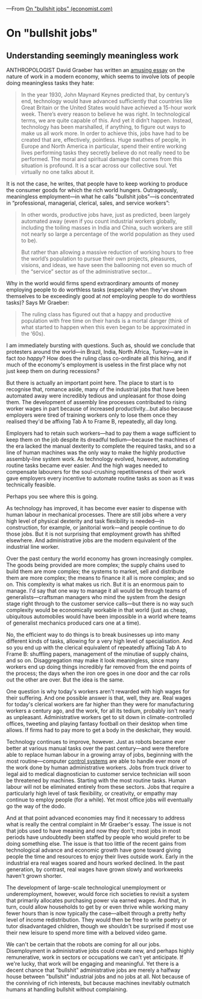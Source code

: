 —From [On "bullshit jobs" (economist.com)](https://www.economist.com/free-exchange/2013/08/21/on-bullshit-jobs)

# On "bullshit jobs"

## Understanding seemingly meaningless work

ANTHROPOLOGIST David Graeber has written an [amusing essay](http://www.strikemag.org/bullshit-jobs/) on the nature of work in a modern economy, which seems to involve lots of people doing meaningless tasks they hate:

> In the year 1930, John Maynard Keynes predicted that, by century’s end, technology would have advanced sufficiently that countries like Great Britain or the United States would have achieved a 15-hour work week. There’s every reason to believe he was right. In technological terms, we are quite capable of this. And yet it didn’t happen. Instead, technology has been marshalled, if anything, to figure out ways to make us all work more. In order to achieve this, jobs have had to be created that are, effectively, pointless. Huge swathes of people, in Europe and North America in particular, spend their entire working lives performing tasks they secretly believe do not really need to be performed. The moral and spiritual damage that comes from this situation is profound. It is a scar across our collective soul. Yet virtually no one talks about it.

It is not the case, he writes, that people have to keep working to produce the consumer goods for which the rich world hungers. Outrageously, meaningless employment—in what he calls "bullshit jobs"—is concentrated in “professional, managerial, clerical, sales, and service workers”:

> In other words, productive jobs have, just as predicted, been largely automated away (even if you count industrial workers globally, including the toiling masses in India and China, such workers are still not nearly so large a percentage of the world population as they used to be).
> 
> But rather than allowing a massive reduction of working hours to free the world’s population to pursue their own projects, pleasures, visions, and ideas, we have seen the ballooning not even so much of the “service” sector as of the administrative sector...

Why in the world would firms spend extraordinary amounts of money employing people to do worthless tasks (especially when they've shown themselves to be exceedingly good at _not_ employing people to do worthless tasks)? Says Mr Graeber:

> The ruling class has figured out that a happy and productive population with free time on their hands is a mortal danger (think of what started to happen when this even began to be approximated in the ‘60s).

I am immediately bursting with questions. Such as, should we conclude that protesters around the world—in Brazil, India, North Africa, Turkey—are in fact _too happy_? How does the ruling class co-ordinate all this hiring, and if much of the economy's employment is useless in the first place why not just keep them on during recessions?

But there is actually an important point here. The place to start is to recognise that, romance aside, many of the industrial jobs that have been automated away were incredibly tedious and unpleasant for those doing them. The development of assembly line processes contributed to rising worker wages in part because of increased productivity...but also because employers were tired of training workers only to lose them once they realised they'd be affixing Tab A to Frame B, repeatedly, all day long.

Employers had to retain such workers—had to pay them a wage sufficient to keep them on the job despite its dreadful tedium—because the machines of the era lacked the manual dexterity to complete the required tasks, and so a line of human machines was the only way to make the highly productive assembly-line system work. As technology evolved, however, automating routine tasks became ever easier. And the high wages needed to compensate labourers for the soul-crushing repetitiveness of their work gave employers every incentive to automate routine tasks as soon as it was technically feasible.

Perhaps you see where this is going.

As technology has improved, it has become ever easier to dispense with human labour in mechanical processes. There are still jobs where a very high level of physical dexterity and task flexibility is needed—in construction, for example, or janitorial work—and people continue to do those jobs. But it is not surprising that employment growth has shifted elsewhere. And administrative jobs are the modern equivalent of the industrial line worker.

Over the past century the world economy has grown increasingly complex. The goods being provided are more complex; the supply chains used to build them are more complex; the systems to market, sell and distribute them are more complex; the means to finance it all is more complex; and so on. This complexity is what makes us rich. But it is an enormous pain to manage. I'd say that one way to manage it all would be through teams of generalists—craftsman managers who mind the system from the design stage right through to the customer service calls—but there is no way such complexity would be economically workable in that world (just as cheap, ubiquitous automobiles would have been impossible in a world where teams of generalist mechanics produced cars one at a time).

No, the efficient way to do things is to break businesses up into many different kinds of tasks, allowing for a very high level of specialisation. And so you end up with the clerical equivalent of repeatedly affixing Tab A to Frame B: shuffling papers, management of the minutiae of supply chains, and so on. Disaggregation may make it look meaningless, since many workers end up doing things incredibly far removed from the end points of the process; the days when the iron ore goes in one door and the car rolls out the other are over. But the idea is the same.

One question is why today's workers aren't rewarded with high wages for their suffering. And one possible answer is that, well, they are. Real wages for today's clerical workers are far higher than they were for manufacturing workers a century ago, and the work, for all its tedium, probably isn't nearly as unpleasant. Administrative workers get to sit down in climate-controlled offices, tweeting and playing fantasy football on their desktop when time allows. If firms had to pay more to get a body in the deskchair, they would.

Technology continues to improve, however. Just as robots became ever better at various manual tasks over the past century—and were therefore able to replace human labour in a growing array of jobs, beginning with the most routine—computer [control systems](http://www.forbes.com/sites/modeledbehavior/2013/05/13/inequality-in-the-robot-future/) are able to handle ever more of the work done by human administrative workers. Jobs from truck driver to legal aid to medical diagnostician to customer service technician will soon be threatened by machines. Starting with the most routine tasks. Human labour will not be eliminated entirely from these sectors. Jobs that require a particularly high level of task flexibility, or creativity, or empathy may continue to employ people (for a while). Yet most office jobs will eventually go the way of the dodo.

And at that point advanced economies may find it necessary to address what is really the central complaint in Mr Graeber's essay. The issue is not that jobs used to have meaning and now they don't; most jobs in most periods have undoubtedly been staffed by people who would prefer to be doing something else. The issue is that too little of the recent gains from technological advance and economic growth have gone toward giving people the time and resources to enjoy their lives outside work. Early in the industrial era real wages soared and hours worked declined. In the past generation, by contrast, real wages have grown slowly and workweeks haven't grown shorter.

The development of large-scale technological unemployment or underemployment, however, would force rich societies to revisit a system that primarily allocates purchasing power via earned wages. And that, in turn, could allow households to get by or even thrive while working many fewer hours than is now typically the case—albeit through a pretty hefty level of income redistribution. They would then be free to write poetry or tutor disadvantaged children, though we shouldn't be surprised if most use their new leisure to spend more time with a beloved video game.

We can't be certain that the robots are coming for all our jobs. Disemployment in administrative jobs could create new, and perhaps highly remunerative, work in sectors or occupations we can't yet anticipate. If we're lucky, that work will be engaging and meaningful. Yet there is a decent chance that "bullshit" administrative jobs are merely a halfway house between "bullshit" industrial jobs and no jobs at all. Not because of the conniving of rich interests, but because machines inevitably outmatch humans at handling bullshit without complaining.
